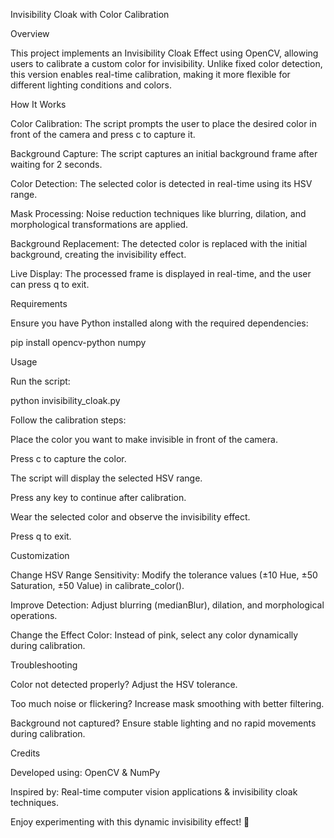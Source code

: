 Invisibility Cloak with Color Calibration

Overview

This project implements an Invisibility Cloak Effect using OpenCV, allowing users to calibrate a custom color for invisibility. Unlike fixed color detection, this version enables real-time calibration, making it more flexible for different lighting conditions and colors.

How It Works

Color Calibration: The script prompts the user to place the desired color in front of the camera and press c to capture it.

Background Capture: The script captures an initial background frame after waiting for 2 seconds.

Color Detection: The selected color is detected in real-time using its HSV range.

Mask Processing: Noise reduction techniques like blurring, dilation, and morphological transformations are applied.

Background Replacement: The detected color is replaced with the initial background, creating the invisibility effect.

Live Display: The processed frame is displayed in real-time, and the user can press q to exit.

Requirements

Ensure you have Python installed along with the required dependencies:

pip install opencv-python numpy

Usage

Run the script:

python invisibility_cloak.py

Follow the calibration steps:

Place the color you want to make invisible in front of the camera.

Press c to capture the color.

The script will display the selected HSV range.

Press any key to continue after calibration.

Wear the selected color and observe the invisibility effect.

Press q to exit.

Customization

Change HSV Range Sensitivity: Modify the tolerance values (±10 Hue, ±50 Saturation, ±50 Value) in calibrate_color().

Improve Detection: Adjust blurring (medianBlur), dilation, and morphological operations.

Change the Effect Color: Instead of pink, select any color dynamically during calibration.

Troubleshooting

Color not detected properly? Adjust the HSV tolerance.

Too much noise or flickering? Increase mask smoothing with better filtering.

Background not captured? Ensure stable lighting and no rapid movements during calibration.

Credits

Developed using: OpenCV & NumPy

Inspired by: Real-time computer vision applications & invisibility cloak techniques.

Enjoy experimenting with this dynamic invisibility effect! 🚀

